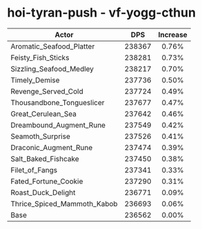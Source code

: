 # hoi-tyran-push - vf-yogg-cthun
| Actor | DPS | Increase |
|---|:---:|:---:|
|Aromatic_Seafood_Platter|238367|0.76%|
|Feisty_Fish_Sticks|238281|0.73%|
|Sizzling_Seafood_Medley|238217|0.70%|
|Timely_Demise|237736|0.50%|
|Revenge_Served_Cold|237724|0.49%|
|Thousandbone_Tongueslicer|237677|0.47%|
|Great_Cerulean_Sea|237642|0.46%|
|Dreambound_Augment_Rune|237549|0.42%|
|Seamoth_Surprise|237526|0.41%|
|Draconic_Augment_Rune|237474|0.39%|
|Salt_Baked_Fishcake|237450|0.38%|
|Filet_of_Fangs|237341|0.33%|
|Fated_Fortune_Cookie|237290|0.31%|
|Roast_Duck_Delight|236771|0.09%|
|Thrice_Spiced_Mammoth_Kabob|236693|0.06%|
|Base|236562|0.00%|

